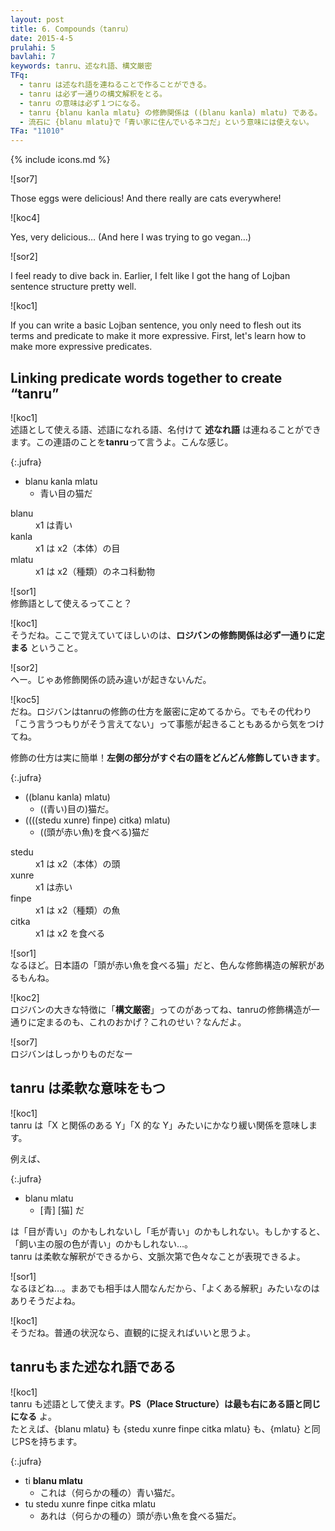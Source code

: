 ```yaml
---
layout: post
title: 6. Compounds（tanru）
date: 2015-4-5
prulahi: 5
bavlahi: 7
keywords: tanru、述なれ語、構文厳密
TFq:
  - tanru は述なれ語を連ねることで作ることができる。
  - tanru は必ず一通りの構文解釈をとる。
  - tanru の意味は必ず１つになる。
  - tanru {blanu kanla mlatu} の修飾関係は ((blanu kanla) mlatu) である。
  - 流石に {blanu mlatu}で「青い家に住んでいるネコだ」という意味には使えない。
TFa: "11010"
---
```

{% include icons.md %}

<!-- I think 述なれ語 are tanru-units. or maybe brivla?? -->

![sor7]   
<!-- クレープ美味しい！にしても、ほんとに猫いっぱいいたね！  -->
Those eggs were delicious! And there really are cats everywhere!  

![koc4]  
<!-- うん、美味しいね… (ダイエットが…)  -->
Yes, very delicious… (And here I was trying to go vegan…)  

![sor2]  
<!-- クレープ食べたら元気出てきた。さっきのでロジバンの基本的な文は結構さくさく作れるようになった気がする！ -->
I feel ready to dive back in. Earlier, I felt like I got the hang of Lojban sentence structure pretty well.  

![koc1]    
<!-- ロジバンの基本的な文が書ければ、あとは項や述語を肉付けしていって、より豊かな表現力を身につけるだけだよ。まずは述語の表現力をもう少し広げてみよう。  -->
If you can write a basic Lojban sentence, you only need to flesh out its terms and predicate to make it more expressive. First, let's learn how to make more expressive predicates.

## <!--述なれ語を連ねることで tanru を形成することができる-->Linking predicate words together to create “tanru” 

![koc1]  
述語として使える語、述語になれる語、名付けて **述なれ語** は連ねることができます。この連語のことを**tanru**って言うよ。こんな感じ。

{:.jufra}
- blanu kanla mlatu
  - 青い目の猫だ

<dl class="valsi">
<dt>blanu</dt>
<dd >x1 は青い</dd>
<dt>kanla</dt>
<dd >x1 は x2（本体）の目</dd>
<dt>mlatu</dt>
<dd >x1 は x2（種類）のネコ科動物</dd>
</dl>

![sor1]  
修飾語として使えるってこと？

![koc1]  
そうだね。ここで覚えていてほしいのは、**ロジバンの修飾関係は必ず一通りに定まる** ということ。  

![sor2]  
へー。じゃあ修飾関係の読み違いが起きないんだ。

![koc5]  
だね。ロジバンはtanruの修飾の仕方を厳密に定めてるから。でもその代わり「こう言うつもりがそう言えてない」って事態が起きることもあるから気をつけてね。  

修飾の仕方は実に簡単！**左側の部分がすぐ右の語をどんどん修飾していきます**。

{:.jufra}
- ((blanu kanla) mlatu)
  - ((青い)目の)猫だ。
- ((((stedu xunre) finpe) citka) mlatu)
  - ((頭が赤い魚)を食べる)猫だ


<dl class="valsi">
<dt>stedu</dt>
<dd >x1 は x2（本体）の頭</dd>
<dt>xunre</dt>
<dd >x1 は赤い</dd>
<dt>finpe</dt>
<dd >x1 は x2（種類）の魚</dd>
<dt>citka</dt>
<dd >x1 は x2 を食べる</dd>
</dl>

![sor1]  
なるほど。日本語の「頭が赤い魚を食べる猫」だと、色んな修飾構造の解釈があるもんね。

![koc2]  
ロジバンの大きな特徴に「**構文厳密**」ってのがあってね、tanruの修飾構造が一通りに定まるのも、これのおかげ？これのせい？なんだよ。

![sor7]  
ロジバンはしっかりものだなー

## tanru は柔軟な意味をもつ

![koc1]  
tanru は「X と関係のある Y」「X 的な Y」みたいにかなり緩い関係を意味します。

例えば、

{:.jufra}
- blanu mlatu
  - [青] [猫] だ

は「目が青い」のかもしれないし「毛が青い」のかもしれない。もしかすると、「飼い主の服の色が青い」のかもしれない…。  
tanru は柔軟な解釈ができるから、文脈次第で色々なことが表現できるよ。

![sor1]  
なるほどね…。まあでも相手は人間なんだから、「よくある解釈」みたいなのはありそうだよね。

![koc1]  
そうだね。普通の状況なら、直観的に捉えればいいと思うよ。

## tanruもまた述なれ語である

![koc1]  
tanru も述語として使えます。**PS（Place Structure）は最も右にある語と同じになる** よ。  
たとえば、{blanu mlatu} も {stedu xunre finpe citka mlatu} も、{mlatu} と同じPSを持ちます。

{:.jufra}
- ti **blanu mlatu**
  - これは（何らかの種の）青い猫だ。
- tu stedu xunre finpe citka mlatu
  - あれは（何らかの種の）頭が赤い魚を食べる猫だ。

